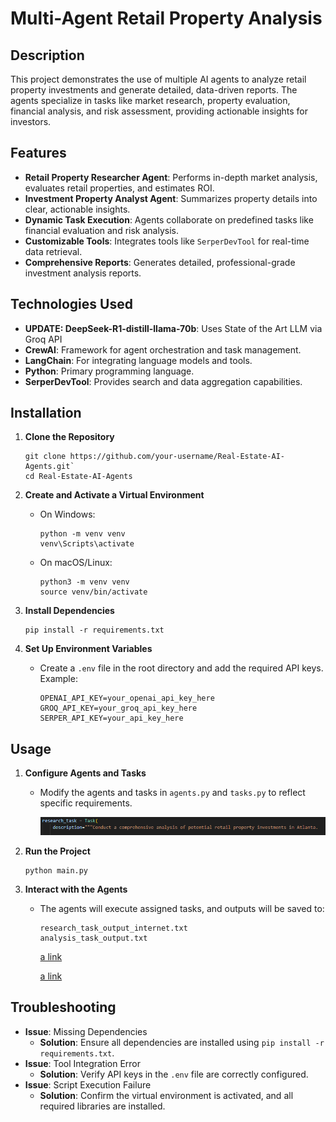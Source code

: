 # Multi-Agent Retail Property Analysis

## Description
This project demonstrates the use of multiple AI agents to analyze retail property investments and generate detailed, data-driven reports. The agents specialize in tasks like market research, property evaluation, financial analysis, and risk assessment, providing actionable insights for investors.

## Features
- **Retail Property Researcher Agent**: Performs in-depth market analysis, evaluates retail properties, and estimates ROI.
- **Investment Property Analyst Agent**: Summarizes property details into clear, actionable insights.
- **Dynamic Task Execution**: Agents collaborate on predefined tasks like financial evaluation and risk analysis.
- **Customizable Tools**: Integrates tools like `SerperDevTool` for real-time data retrieval.
- **Comprehensive Reports**: Generates detailed, professional-grade investment analysis reports.

## Technologies Used
- **UPDATE: DeepSeek-R1-distill-llama-70b**: Uses State of the Art LLM via Groq API
- **CrewAI**: Framework for agent orchestration and task management.
- **LangChain**: For integrating language models and tools.
- **Python**: Primary programming language.
- **SerperDevTool**: Provides search and data aggregation capabilities.

## Installation
1. **Clone the Repository**  
     ```
     git clone https://github.com/your-username/Real-Estate-AI-Agents.git`  
     cd Real-Estate-AI-Agents
     ```
2. **Create and Activate a Virtual Environment**  
   - On Windows:  
     ```
     python -m venv venv
     venv\Scripts\activate
     ```
   - On macOS/Linux:  
     ```
     python3 -m venv venv
     source venv/bin/activate
     ```
3. **Install Dependencies**  
     ```
     pip install -r requirements.txt
     ```

4. **Set Up Environment Variables**  
   - Create a `.env` file in the root directory and add the required API keys. Example:
     ```
     OPENAI_API_KEY=your_openai_api_key_here
     GROQ_API_KEY=your_groq_api_key_here
     SERPER_API_KEY=your_api_key_here
     ```

## Usage
1. **Configure Agents and Tasks**  
   - Modify the agents and tasks in `agents.py` and `tasks.py` to reflect specific requirements.

     ![alt text](https://github.com/sahilbishnoi26/Real-Estate-AI-Agents/blob/main/pic1.png) 

2. **Run the Project**  
   ```
   python main.py
   ```

3. **Interact with the Agents**  
   - The agents will execute assigned tasks, and outputs will be saved to:
     ```
     research_task_output_internet.txt
     analysis_task_output.txt
     ```
     
     [a link](https://github.com/sahilbishnoi26/Real-Estate-AI-Agents/blob/main/research_task_output_internet.txt)

     [a link](https://github.com/sahilbishnoi26/Real-Estate-AI-Agents/blob/main/analysis_task_output.txt)
     

## Troubleshooting
- **Issue**: Missing Dependencies  
  - **Solution**: Ensure all dependencies are installed using `pip install -r requirements.txt`.
- **Issue**: Tool Integration Error  
  - **Solution**: Verify API keys in the `.env` file are correctly configured.
- **Issue**: Script Execution Failure  
  - **Solution**: Confirm the virtual environment is activated, and all required libraries are installed.

